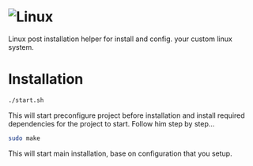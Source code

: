![Linux](https://monovm.com/images/unzip-centos.png)
==========
Linux post installation helper for install and config. your custom linux system.

# Installation

```bash
./start.sh
```

This will start preconfigure project before installation and
install required dependencies for the project to start.
Follow him step by step...

```bash
sudo make
```

This will start main installation, base on configuration that you setup.